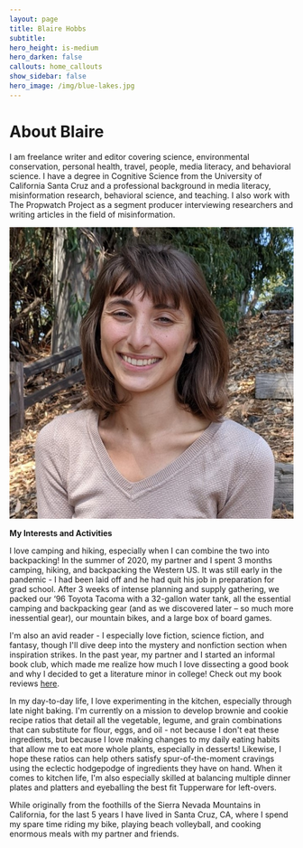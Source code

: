 ```yaml
---
layout: page
title: Blaire Hobbs
subtitle:
hero_height: is-medium
hero_darken: false
callouts: home_callouts
show_sidebar: false
hero_image: /img/blue-lakes.jpg
---
```


# About Blaire

I am freelance writer and editor covering science, environmental conservation, personal health, travel, people, media literacy, and behavioral science. I have a degree in Cognitive Science from the University of California Santa Cruz and a professional background in media literacy, misinformation research, behavioral science, and teaching. I also work with The Propwatch Project as a segment producer interviewing researchers and writing articles in the field of misinformation.

![](/img/Hobbs_Blaire_Headshot.jpg)

**My Interests and Activities**

I love camping and hiking, especially when I can combine the two into backpacking! In the summer of 2020, my partner and I spent 3 months camping, hiking, and backpacking the Western US. It was still early in the pandemic - I had been laid off and he had quit his job in preparation for grad school. After 3 weeks of intense planning and supply gathering, we packed our ‘96 Toyota Tacoma with a 32-gallon water tank, all the essential camping and backpacking gear (and as we discovered later – so much more inessential gear), our mountain bikes, and a large box of board games.

I'm also an avid reader - I especially love fiction, science fiction, and fantasy, though I'll dive deep into the mystery and nonfiction section when inspiration strikes. In the past year, my partner and I started an informal book club, which made me realize how much I love dissecting a good book and why I decided to get a literature minor in college! Check out my book reviews [here](/book-reviews-page).

In my day-to-day life, I love experimenting in the kitchen, especially through late night baking. I'm currently on a mission to develop brownie and cookie recipe ratios that detail all the vegetable, legume, and grain combinations that can substitute for flour, eggs, and oil - not because I don't eat these ingredients, but because I love making changes to my daily eating habits that allow me to eat more whole plants, especially in desserts! Likewise, I hope these ratios can help others satisfy spur-of-the-moment cravings using the eclectic hodgepodge of ingredients they have on hand. When it comes to kitchen life, I'm also especially skilled at balancing multiple dinner plates and platters and eyeballing the best fit Tupperware for left-overs.

While originally from the foothills of the Sierra Nevada Mountains in California, for the last 5 years I have lived in Santa Cruz, CA, where I spend my spare time riding my bike, playing beach volleyball, and cooking enormous meals with my partner and friends.

